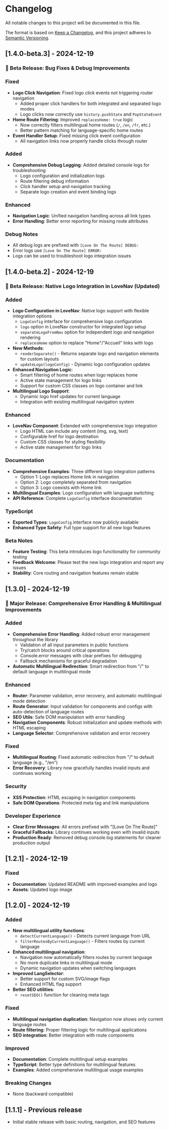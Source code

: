 # Changelog

All notable changes to this project will be documented in this file.

The format is based on [Keep a Changelog](https://keepachangelog.com/en/1.0.0/),
and this project adheres to [Semantic Versioning](https://semver.org/spec/v2.0.0.html).

## [1.4.0-beta.3] - 2024-12-19

### 🐛 Beta Release: Bug Fixes & Debug Improvements

### Fixed

- **Logo Click Navigation**: Fixed logo click events not triggering router navigation
  - Added proper click handlers for both integrated and separated logo modes
  - Logo clicks now correctly use `history.pushState` and `PopStateEvent`
- **Home Route Filtering**: Improved `replacesHome: true` logic
  - Now correctly filters multilingual home routes (`/`, `/en`, `/fr`, etc.)
  - Better pattern matching for language-specific home routes
- **Event Handler Setup**: Fixed missing click event configuration
  - All navigation links now properly handle clicks through router

### Added

- **Comprehensive Debug Logging**: Added detailed console logs for troubleshooting
  - Logo configuration and initialization logs
  - Route filtering debug information
  - Click handler setup and navigation tracking
  - Separate logo creation and event binding logs

### Enhanced

- **Navigation Logic**: Unified navigation handling across all link types
- **Error Handling**: Better error reporting for missing route attributes

### Debug Notes

- All debug logs are prefixed with `[Love On The Route] DEBUG:`
- Error logs use `[Love On The Route] ERROR:`
- Logs can be used to troubleshoot logo integration issues

## [1.4.0-beta.2] - 2024-12-19

### 🚀 Beta Release: Native Logo Integration in LoveNav (Updated)

### Added

- **Logo Configuration in LoveNav**: Native logo support with flexible integration options
  - `LogoConfig` interface for comprehensive logo configuration
  - `logo` option in LoveNav constructor for integrated logo setup
  - `separateLogoFromNav` option for independent logo and navigation rendering
  - `replacesHome` option to replace "Home"/"Accueil" links with logo
- **New Methods**:
  - `renderSeparate()` - Returns separate logo and navigation elements for custom layouts
  - `updateLogo(logoConfig)` - Dynamic logo configuration updates
- **Enhanced Navigation Logic**:
  - Smart filtering of home routes when logo replaces home
  - Active state management for logo links
  - Support for custom CSS classes on logo container and link
- **Multilingual Logo Support**:
  - Dynamic logo href updates for current language
  - Integration with existing multilingual navigation system

### Enhanced

- **LoveNav Component**: Extended with comprehensive logo integration
  - Logo HTML can include any content (img, svg, text)
  - Configurable href for logo destination
  - Custom CSS classes for styling flexibility
  - Active state management for logo links

### Documentation

- **Comprehensive Examples**: Three different logo integration patterns
  - Option 1: Logo replaces Home link in navigation
  - Option 2: Logo completely separated from navigation
  - Option 3: Logo coexists with Home link
- **Multilingual Examples**: Logo configuration with language switching
- **API Reference**: Complete `LogoConfig` interface documentation

### TypeScript

- **Exported Types**: `LogoConfig` interface now publicly available
- **Enhanced Type Safety**: Full type support for all new logo features

### Beta Notes

- **Feature Testing**: This beta introduces logo functionality for community testing
- **Feedback Welcome**: Please test the new logo integration and report any issues
- **Stability**: Core routing and navigation features remain stable

## [1.3.0] - 2024-12-19

### 🎉 Major Release: Comprehensive Error Handling & Multilingual Improvements

### Added

- **Comprehensive Error Handling**: Added robust error management throughout the library
  - Validation of all input parameters in public functions
  - Try/catch blocks around critical operations
  - Console.error messages with clear prefixes for debugging
  - Fallback mechanisms for graceful degradation
- **Automatic Multilingual Redirection**: Smart redirection from "/" to default language in multilingual mode

### Enhanced

- **Router**: Parameter validation, error recovery, and automatic multilingual mode detection
- **Route Generator**: Input validation for components and configs with auto-detection of language routes
- **SEO Utils**: Safe DOM manipulation with error handling
- **Navigation Components**: Robust initialization and update methods with HTML escaping
- **Language Selector**: Comprehensive validation and error recovery

### Fixed

- **Multilingual Routing**: Fixed automatic redirection from "/" to default language (e.g., "/en")
- **Error Recovery**: Library now gracefully handles invalid inputs and continues working

### Security

- **XSS Protection**: HTML escaping in navigation components
- **Safe DOM Operations**: Protected meta tag and link manipulations

### Developer Experience

- **Clear Error Messages**: All errors prefixed with "[Love On The Route]"
- **Graceful Fallbacks**: Library continues working even with invalid inputs
- **Production Ready**: Removed debug console.log statements for cleaner production output

## [1.2.1] - 2024-12-19

### Fixed

- **Documentation**: Updated README with improved examples and logo
- **Assets**: Updated logo image

## [1.2.0] - 2024-12-19

### Added

- **New multilingual utility functions**:
  - `detectCurrentLanguage()` - Detects current language from URL
  - `filterRoutesByCurrentLanguage()` - Filters routes by current language
- **Enhanced multilingual navigation**:
  - Navigation now automatically filters routes by current language
  - No more duplicate links in multilingual mode
  - Dynamic navigation updates when switching languages
- **Improved LangSelector**:
  - Better support for custom SVG/image flags
  - Enhanced HTML flag support
- **Better SEO utilities**:
  - `resetSEO()` function for cleaning meta tags

### Fixed

- **Multilingual navigation duplication**: Navigation now shows only current language routes
- **Route filtering**: Proper filtering logic for multilingual applications
- **SEO integration**: Better integration with route components

### Improved

- **Documentation**: Complete multilingual setup examples
- **TypeScript**: Better type definitions for multilingual features
- **Examples**: Added comprehensive multilingual usage examples

### Breaking Changes

- None (backward compatible)

## [1.1.1] - Previous release

- Initial stable release with basic routing, navigation, and SEO features
